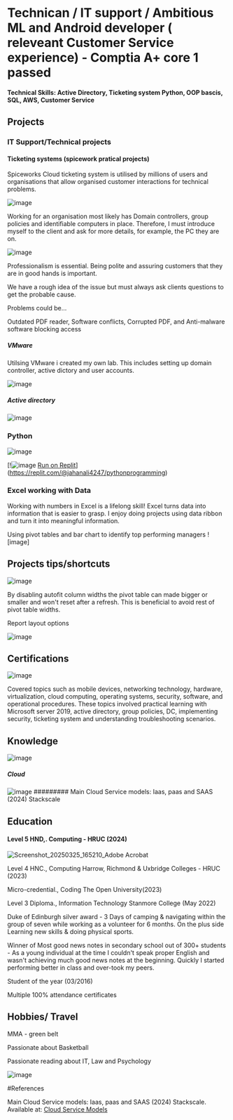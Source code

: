 # Technican / IT support / Ambitious ML and Android developer ( releveant Customer Service experience) - Comptia A+ core 1 passed

#### Technical Skills: Active Directory, Ticketing system Python, OOP bascis, SQL, AWS, Customer Service
 

## Projects

### IT Support/Technical projects

#### Ticketing systems (spicework pratical projects)


Spiceworks Cloud ticketing system is utilised by millions of users and organisations that allow organised customer interactions for technical problems. 

![image](https://github.com/user-attachments/assets/4a5beb82-19d8-4fee-8913-1b820a576618)


Working for an organisation most likely has Domain controllers, group policies and identifiable computers in place. Therefore, I must introduce myself to the client and ask for more details, for example, the PC they are on.

![image](https://github.com/user-attachments/assets/bb248c1e-d08e-4067-b8f6-b078625c7a08)

Professionalism is essential. Being polite and assuring customers that they are in good hands is important. 

We have a rough idea of the issue but must always ask clients questions to get the probable cause.

Problems could be...

Outdated PDF reader,
Software conflicts,
Corrupted PDF, and
Anti-malware software blocking access



##### VMware

Utilsing VMware i created my own lab. This includes setting up domain controller, active dictory and user accounts.

![image](https://github.com/user-attachments/assets/945941fb-7e69-4169-9515-2812202a896e)

##### Active directory

![image](https://github.com/user-attachments/assets/ceaa806a-1b45-420e-87c8-81b3d6abf5a1)

### Python

![image](https://github.com/user-attachments/assets/5568da9b-9503-4652-8148-05dbccac726c)

[!![image](https://github.com/user-attachments/assets/38c682e5-b8bc-4737-ad00-43ca3cc8ba93)
[Run on Replit](https://replit.com/@jahanali4247/pythonprogramming)](https://replit.com/@jahanali4247/pythonprogramming)
    



### Excel working with Data
Working with numbers in Excel is a lifelong skill! Excel turns data into information that is easier to grasp. I enjoy doing projects using data ribbon and turn it into meaningful information.

Using pivot tables and bar chart to identify top performing managers
![image]


## Projects tips/shortcuts

![image](https://github.com/user-attachments/assets/a1c0bcf8-529a-4355-b651-d3d339e08df1)


By disabling autofit column widths the pivot table can made bigger or smaller and won't reset after a refresh. This is beneficial to avoid rest of pivot table widths.

Report layout options


![image](https://github.com/user-attachments/assets/3ae3f74f-cfd4-4d0f-aec6-00d51c466ab3)



## Certifications
![image](https://github.com/user-attachments/assets/32eb512c-5d7e-43a2-b3ba-952db66455e9)

Covered topics such as mobile devices, networking technology, hardware, virtualization, cloud computing, operating systems, security, software, and operational procedures. These topics involved practical learning with Microsoft server 2019, active directory, group policies, DC, implementing security, ticketing system and understanding troubleshooting scenarios.




## Knowledge 
![image](https://github.com/user-attachments/assets/3b1d5acd-f248-46c6-a773-387fbb56dafa)

##### Cloud 
![image](https://github.com/user-attachments/assets/43cc77e7-0cd6-40b9-89fc-4bdf483f83f5)
######### Main Cloud Service models: Iaas, paas and SAAS (2024) Stackscale

## Education



#### Level 5 HND,. Computing -  HRUC (2024)

![Screenshot_20250325_165210_Adobe Acrobat](https://github.com/user-attachments/assets/5bf2bd15-c024-4bf7-a050-5262d6135930)

Level 4 HNC., Computing	Harrow, Richmond & Uxbridge Colleges - HRUC (2023)

Micro-credential., Coding	The Open University(2023)

Level 3 Diploma., Information Technology	Stanmore College (May 2022)

Duke of Edinburgh silver award - 3 Days of camping & navigating within the group of seven while working as a volunteer for 6 months. On the plus side Learning new skills & doing physical sports. 

Winner of Most good news notes in secondary school out of 300+ students - As a young individual at the time I couldn't speak proper English and wasn't achieving much good news notes at the beginning. Quickly I started performing better in class and over-took my peers. 

Student of the year (03/2016) 

Multiple 100% attendance certificates 

## Hobbies/ Travel

MMA - green belt

Passionate about Basketball

Passionate reading about IT, Law and Psychology

![image](https://github.com/user-attachments/assets/cc589f04-6b58-4e6a-a19d-c28ba6cabd8d)



#References 

Main Cloud Service models: Iaas, paas and SAAS (2024) Stackscale. Available at: [Cloud Service Models](https://www.stackscale.com/blog/cloud-service-models/)




